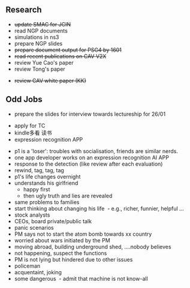 
## Research ##
 
- ~~update SMAC for JCIN~~
- read NGP documents
- simulations in ns3
- prepare NGP slides
- ~~prepare document output for PSG4 by 1601~~
- ~~read recent publications on CAV V2X~~
- review Yue Cao's paper
- review Tong's paper
* ~~review CAV white paper (KK)~~

## Odd Jobs ##
 
- prepare the slides for interview towards lectureship for 26/01
* apply for TC
* kindle多看 读书
* expression recognition APP
 - p1 is a 'loser':  troubles with socialisation, friends are similar nerds.
 - one app developer works on an expression recognition AI APP
 - response to the detection (like review after each evaluation)
 - rewind, tag, tag, tag
 - p1's life changes overnight
 - understands his girlfriend
   - happy first
   - then ugly truth and lies are revealed
 - same problems to families
  - start thinking about changing his life 
  - e.g., richer, funnier, helpful ...
 - stock analysts
 - CEOs, board private/public talk
 - panic scenarios
  - PM says not to start the atom bomb towards xx country
  - worried about wars initiated by the PM
  - moving abroad, building underground shed, ....nobody believes
  - not happening, suspect the functions
  - PM is not lying but hindered due to other issues
 - policeman
  - acquentaint, joking
  - some dangerous
  - admit that machine is not know-all
  
